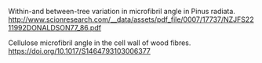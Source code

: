 Within-and between-tree variation in microfibril angle in Pinus radiata. http://www.scionresearch.com/__data/assets/pdf_file/0007/17737/NZJFS2211992DONALDSON77_86.pdf

Cellulose microfibril angle in the cell wall of wood fibres. https://doi.org/10.1017/S1464793103006377
